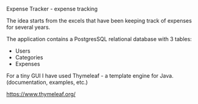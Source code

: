 Expense Tracker - expense tracking

The idea starts from the excels that have been keeping track of expenses for several years.

The application contains a PostgresSQL relational database with 3  tables:

- Users
- Categories
- Expenses

For a tiny GUI I have used Thymeleaf - a template engine for Java. (documentation, examples, etc.)

https://www.thymeleaf.org/
